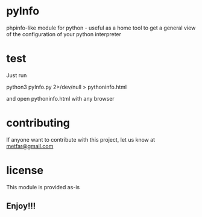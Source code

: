 # pyInfo

phpinfo-like module for python - useful as a home tool to get a general view of the configuration of your python interpreter

# test
  Just run

  python3 pyInfo.py 2>/dev/null > pythoninfo.html

  and open pythoninfo.html with any browser

# contributing
  
  If anyone want to contribute with this project, let us know at metfar@gmail.com
  
# license
  This module is provided as-is
## Enjoy!!!
